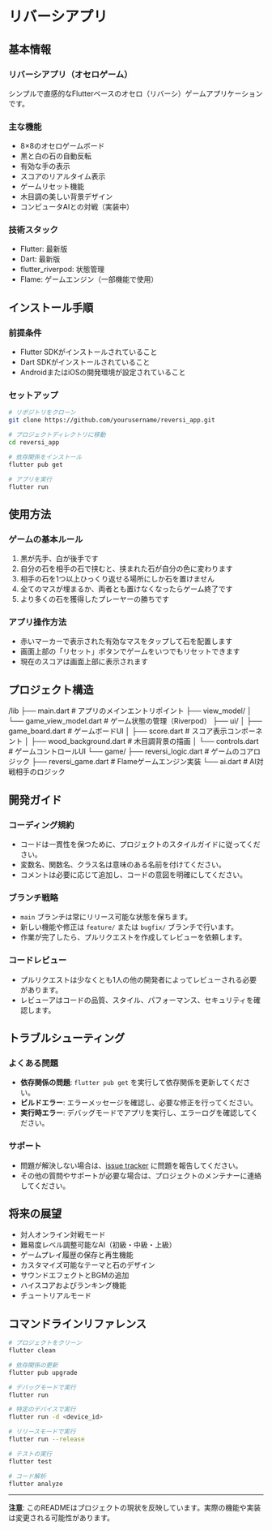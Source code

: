 # リバーシアプリ

## 基本情報

### リバーシアプリ（オセロゲーム）

シンプルで直感的なFlutterベースのオセロ（リバーシ）ゲームアプリケーションです。

### 主な機能

- 8×8のオセロゲームボード
- 黒と白の石の自動反転
- 有効な手の表示
- スコアのリアルタイム表示
- ゲームリセット機能
- 木目調の美しい背景デザイン
- コンピュータAIとの対戦（実装中）

### 技術スタック

- Flutter: 最新版
- Dart: 最新版
- flutter_riverpod: 状態管理
- Flame: ゲームエンジン（一部機能で使用）

## インストール手順

### 前提条件

- Flutter SDKがインストールされていること
- Dart SDKがインストールされていること
- AndroidまたはiOSの開発環境が設定されていること

### セットアップ

```bash
# リポジトリをクローン
git clone https://github.com/yourusername/reversi_app.git

# プロジェクトディレクトリに移動
cd reversi_app

# 依存関係をインストール
flutter pub get

# アプリを実行
flutter run
```

## 使用方法

### ゲームの基本ルール

1. 黒が先手、白が後手です
2. 自分の石を相手の石で挟むと、挟まれた石が自分の色に変わります
3. 相手の石を1つ以上ひっくり返せる場所にしか石を置けません
4. 全てのマスが埋まるか、両者とも置けなくなったらゲーム終了です
5. より多くの石を獲得したプレーヤーの勝ちです

### アプリ操作方法

- 赤いマーカーで表示された有効なマスをタップして石を配置します
- 画面上部の「リセット」ボタンでゲームをいつでもリセットできます
- 現在のスコアは画面上部に表示されます

## プロジェクト構造

/lib
├── main.dart                # アプリのメインエントリポイント
├── view_model/
│   └── game_view_model.dart # ゲーム状態の管理（Riverpod）
├── ui/
│   ├── game_board.dart      # ゲームボードUI
│   ├── score.dart           # スコア表示コンポーネント
│   ├── wood_background.dart # 木目調背景の描画
│   └── controls.dart        # ゲームコントロールUI
└── game/
    ├── reversi_logic.dart   # ゲームのコアロジック
    ├── reversi_game.dart    # Flameゲームエンジン実装
    └── ai.dart              # AI対戦相手のロジック

## 開発ガイド

### コーディング規約

- コードは一貫性を保つために、プロジェクトのスタイルガイドに従ってください。
- 変数名、関数名、クラス名は意味のある名前を付けてください。
- コメントは必要に応じて追加し、コードの意図を明確にしてください。

### ブランチ戦略

- `main` ブランチは常にリリース可能な状態を保ちます。
- 新しい機能や修正は `feature/` または `bugfix/` ブランチで行います。
- 作業が完了したら、プルリクエストを作成してレビューを依頼します。

### コードレビュー

- プルリクエストは少なくとも1人の他の開発者によってレビューされる必要があります。
- レビューアはコードの品質、スタイル、パフォーマンス、セキュリティを確認します。

## トラブルシューティング

### よくある問題

- **依存関係の問題**: `flutter pub get` を実行して依存関係を更新してください。
- **ビルドエラー**: エラーメッセージを確認し、必要な修正を行ってください。
- **実行時エラー**: デバッグモードでアプリを実行し、エラーログを確認してください。

### サポート

- 問題が解決しない場合は、[issue tracker](https://github.com/yourusername/reversi_app/issues) に問題を報告してください。
- その他の質問やサポートが必要な場合は、プロジェクトのメンテナーに連絡してください。

## 将来の展望

- 対人オンライン対戦モード
- 難易度レベル調整可能なAI（初級・中級・上級）
- ゲームプレイ履歴の保存と再生機能
- カスタマイズ可能なテーマと石のデザイン
- サウンドエフェクトとBGMの追加
- ハイスコアおよびランキング機能
- チュートリアルモード

## コマンドラインリファレンス

```bash
# プロジェクトをクリーン
flutter clean

# 依存関係の更新
flutter pub upgrade

# デバッグモードで実行
flutter run

# 特定のデバイスで実行
flutter run -d <device_id>

# リリースモードで実行
flutter run --release

# テストの実行
flutter test

# コード解析
flutter analyze
```

---

**注意**: このREADMEはプロジェクトの現状を反映しています。実際の機能や実装は変更される可能性があります。
